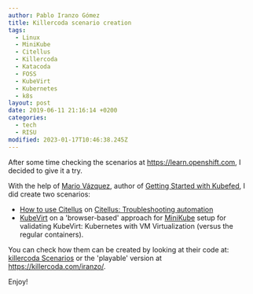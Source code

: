 ```yaml
---
author: Pablo Iranzo Gómez
title: Killercoda scenario creation
tags:
  - Linux
  - MiniKube
  - Citellus
  - Killercoda
  - Katacoda
  - FOSS
  - KubeVirt
  - Kubernetes
  - k8s
layout: post
date: 2019-06-11 21:16:14 +0200
categories:
  - tech
  - RISU
modified: 2023-01-17T10:46:38.245Z
---
```


After some time checking the scenarios at <https://learn.openshift.com>, I decided to give it a try.

With the help of [Mario Vázquez](https://linuxera.org), author of [Getting Started with Kubefed](https://learn.openshift.com/introduction/federated-clusters/), I did create two scenarios:

- [How to use Citellus](https://killercoda.com/citellus/citellus) on [Citellus: Troubleshooting automation](https://risuorg.github.io)
- [KubeVirt](https://killercoda.com/iranzo/kubevirt) on a 'browser-based' approach for [MiniKube](https://kubevirt.io/quickstart_minikube/) setup for validating KubeVirt: Kubernetes with VM Virtualization (versus the regular containers).

You can check how them can be created by looking at their code at: [killercoda Scenarios](https://github.com/iranzo/katacoda-scenarios) or the 'playable' version at <https://killercoda.com/iranzo/>.

Enjoy!
